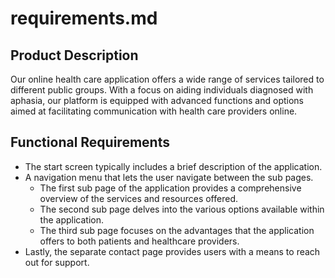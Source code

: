 # requirements.md

## Product Description

Our online health care application offers a wide range of services tailored to different public groups. With a focus on aiding individuals diagnosed with aphasia, our platform is equipped with advanced functions and options aimed at facilitating communication with health care providers online.

## Functional Requirements

- The start screen typically includes a brief description of the application.
- A navigation menu that lets the user navigate between the sub pages.
  - The first sub page of the application provides a comprehensive overview of the services and resources offered.
  - The second sub page delves into the various options available within the application.
  - The third sub page focuses on the advantages that the application offers to both patients and healthcare providers.
- Lastly, the separate contact page provides users with a means to reach out for support.
